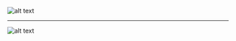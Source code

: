 ![alt text](https://media.discordapp.net/attachments/1062106972398309499/1296792484776513568/Untitled152_20241018121015.png?ex=6713939d&is=6712421d&hm=8ea5945dedb3a93a350be66d7bc98e8271fdf8aae22048ab5994bd6d71bbc8e0&=&format=webp&quality=lossless&width=614&height=614) 
_________________
![alt text](https://i.pinimg.com/originals/cf/0c/0b/cf0c0b4a5959612f02ebc4bd02798ca1.gif)
